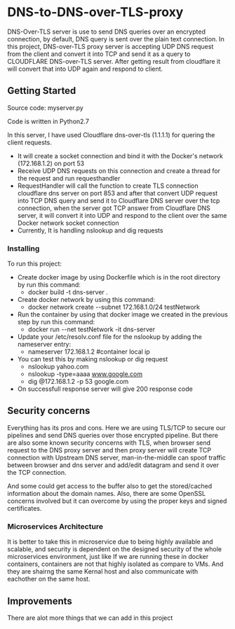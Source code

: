 # DNS-to-DNS-over-TLS-proxy
DNS-Over-TLS server is use to send DNS queries over an encrypted connection, by default, DNS query is sent over the plain text connection.
In this project, DNS-over-TLS proxy server is accepting UDP DNS request from the client and convert it into TCP and send it as a query to CLOUDFLARE DNS-over-TLS server. After getting result from cloudflare it will convert that into UDP again and respond to client.

## Getting Started

Source code: myserver.py

Code is written in Python2.7

In this server, I have used Cloudflare dns-over-tls (1.1.1.1) for quering the client requests.
* It will create a socket connection and bind it with the Docker's network (172.168.1.2) on port 53
* Receive UDP DNS requests on this connection and create a thread for the request and run requesthandler
* RequestHandler will call the function to create TLS connection cloudflare dns server on port 853 and after that convert UDP request into TCP DNS query and send it to Cloudflare DNS server over the tcp connection, when the server got TCP answer from Cloudflare DNS server, it will convert it into UDP and respond to the client over the same Docker network socket connection
* Currently, It is handling nslookup and dig requests

### Installing

To run this project:
* Create docker image by using Dockerfile which is in the root directory by run this command:
  - docker build -t dns-server .
* Create docker network by using this command:
  - docker network create --subnet 172.168.1.0/24 testNetwork
* Run the container by using that docker image we created in the previous step by run this command:
  - docker run --net testNetwork  -it dns-server
* Update your /etc/resolv.conf file for the nslookup by adding the nameserver entry:
  - nameserver 172.168.1.2  #container local ip
* You can test this by making nslookup or dig request
  - nslookup yahoo.com
  - nslookup -type=aaaa www.google.com
  - dig @172.168.1.2 -p 53 google.com
* On successfull response server will give 200 response code

## Security concerns

Everything has its pros and cons. Here we are using TLS/TCP to secure our pipelines and send DNS queries over those encrypted pipeline.
But there are also some known security concerns with TLS, when browser send request to the DNS proxy server and then proxy server will create TCP connection with Upstream DNS server, man-in-the-middle can spoof traffic between browser and dns server and add/edit datagram and send it over the TCP connection. 

And some could get access to the buffer also to get the stored/cached information about the domain names. Also, there are some OpenSSL concerns involved but it can overcome by using the proper keys and signed certificates.

### Microservices Architecture

It is better to take this in microservice due to being highly available and scalable, and security is dependent on the designed security of the whole microservices environment, just like If we are running these in docker containers, containers are not that highly isolated as compare to VMs. And they are shairng the same Kernal host and also communicate with eachother on the same host.

## Improvements

There are alot more things that we can add in this project
